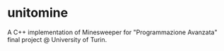 # unitomine
A C++ implementation of Minesweeper for "Programmazione Avanzata" final project @ University of Turin.
